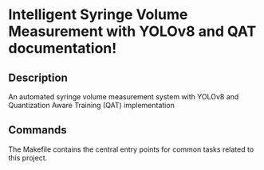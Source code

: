 # Intelligent Syringe Volume Measurement with YOLOv8 and QAT documentation!

## Description

An automated syringe volume measurement system with YOLOv8 and Quantization Aware Training (QAT) implementation

## Commands

The Makefile contains the central entry points for common tasks related to this project.

